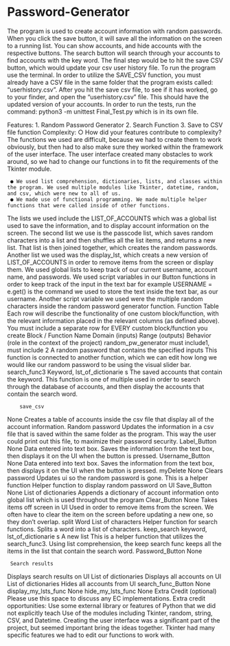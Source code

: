 # Password-Generator

The program is used to create account information with random passwords. When you click the save button, it will save all the information on the screen to a running list. You can show accounts, and hide accounts with the respective buttons. The search button will search through your accounts to find accounts with the key word. The final step would be to hit the save CSV button, which would update your csv user history file.
To run the program use the terminal. In order to utilize the SAVE_CSV function, you must already have a CSV file in the same folder that the program exists called: “userhistory.csv”. After you hit the save csv file, to see if it has worked, go to your finder, and open the “userhistory.csv” file. This should have the updated version of your accounts.
In order to run the tests, run the command: python3 -m unittest Final_Test.py which is in its own file.

Features:
     1. Random Password Generator
     2. Search Function
     3. Save to CSV file function
Complexity:
 ○ How did your features contribute to complexity?
The functions we used are difficult, because we had to create them to work obviously, but then had to also make sure they worked within the framework of the user interface. The user interface created many obstacles to work around, so we had to change our functions in to fit the requirements of the Tkinter module.
     
     ● We used list comprehension, dictionaries, lists, and classes within the program. We used multiple modules like Tkinter, datetime, random, and csv, which were new to all of us.
     ● We made use of functional programming. We made multiple helper functions that were called inside of other functions.

The lists we used include the LIST_OF_ACCOUNTS which was a global list used to save the information, and to display account information on the screen. The second list we use is the passcode list, which saves random characters into a list and then shuffles all the list items, and returns a new list. That list is then joined together, which creates the random passwords. Another list we used was the display_lst, which creats a new version of LIST_OF_ACCOUNTS in order to remove items from the screen or display them. We used global lists to keep track of our current username, account name, and passwords. We used script variables in our Button functions in order to keep track of the input in the text bar for example USERNAME = e.get() is the command we used to store the text inside the text bar, as our username. Another script variable we used were the multiple random characters inside the random password generator function.
Function Table
Each row will describe the functionality of one custom block/function, with the relevant information placed in the relevant columns (as defined above). You must include a separate row for EVERY custom block/function you create
        Block / Function Name
Domain (inputs)
Range (outputs)
Behavior (role in the context of the project)
random_pw_generator
must include1, must include 2
A random password that contains the specified inputs
This function is connected to another function, which we can edit how long we would like our random password to be using the visual slider bar.
search_func3
Keyword, lst_of_dictionarie s
The saved accounts that contain the keyword.
This function is one of multiple used in order to search through the database of accounts, and then display the accounts that contain the search word.
    
        save_csv
None
Creates a table of accounts inside the csv file that display all of the account information.
Random password
Updates the information in a csv file that is saved within the same folder as the program. This way the user could print out this file, to maximize their password security.
      Label_Button
None
Data entered into text box.
Saves the information from the text box, then displays it on the UI when the button is pressed.
      Username_Button
None
Data entered into text box.
Saves the information from the text box, then displays it on the UI when the button is pressed.
    myDelete
None
Clears password
Updates ui so the random password is gone. This is a helper function
  Helper function to display random password on UI
    Save_Button
None
List of dictionaries
Appends a dictionary of account information onto global list which is used throughout the program
    Clear_Button
None
Takes items off screen in UI
Used in order to remove items from the screen. We often have to clear the item on the screen before updating a new one, so they don’t overlap.
    split
Word
List of characters
Helper function for search functions. Splits a word into a list of characters.
       keep_search
keyword, lst_of_dictionarie s
A new list
This is a helper function that utilizes the search_func3. Using list comprehension, the keep search func keeps all the items in the list that contain the search word.
          Password_Button None
   
     Search results
 Displays search results on UI
List of dictionaries
 Displays all accounts on UI
List of dictionaries
 Hides all accounts from UI
  search_func_Button None
display_my_lsts_func None
hide_my_lsts_func None
Extra Credit (optional)
Please use this space to discuss any EC implementations. Extra credit opportunities:
Use some external library or features of Python that we did not explicitly
teach
Use of the modules including Tkinter, random, string, CSV, and Datetime. Creating the user interface was a significant part of the project, but seemed important bring the ideas together. Tkinter had many specific features we had to edit our functions to work with.
    
